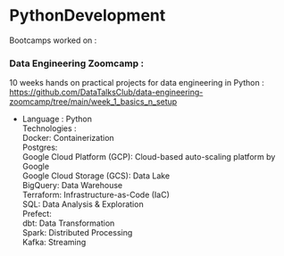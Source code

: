 # PythonDevelopment

Bootcamps worked on :  

### Data Engineering Zoomcamp :  

10 weeks hands on practical projects for data engineering in Python :  https://github.com/DataTalksClub/data-engineering-zoomcamp/tree/main/week_1_basics_n_setup
- Language : Python  
Technologies :  
Docker: Containerization  
Postgres:  
Google Cloud Platform (GCP): Cloud-based auto-scaling platform by Google  
Google Cloud Storage (GCS): Data Lake  
BigQuery: Data Warehouse  
Terraform: Infrastructure-as-Code (IaC)  
SQL: Data Analysis & Exploration  
Prefect:  
dbt: Data Transformation  
Spark: Distributed Processing  
Kafka: Streaming  

